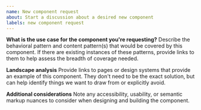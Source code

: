 ```yaml
---
name: New component request
about: Start a discussion about a desired new component
labels: new component request
---
```

**What is the use case for the component you're requesting?**
Describe the behavioral pattern and content pattern(s) that would be covered by this component. If there are existing instances of these patterns, provide links to them to help assess the breadth of coverage needed.

**Landscape analysis**
Provide links to pages or design systems that provide an example of this component. They don't need to be the exact solution, but can help identify things we want to draw from or explicitly avoid.

**Additional considerations**
Note any accessibility, usability, or semantic markup nuances to consider when designing and building the component.
